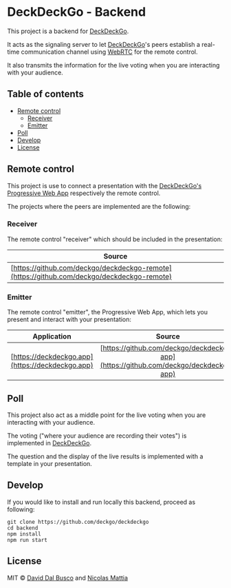 # DeckDeckGo - Backend

This project is a backend for [DeckDeckGo].

It acts as the signaling server to let [DeckDeckGo]'s peers establish a real-time communication channel using [WebRTC](https://webrtc.org) for the remote control.

It also transmits the information for the live voting when you are interacting with your audience.

## Table of contents

- [Remote control](#remote-control)
	- [Receiver](#receiver)
	- [Emitter](#emitter)
- [Poll](#poll)
- [Develop](#develop)
- [License](#license)

## Remote control

This project is use to connect a presentation with the [DeckDeckGo's Progressive Web App](https://deckdeckgo.app) respectively the remote control.   

The projects where the peers are implemented are the following:

### Receiver

The remote control "receiver" which should be included in the presentation:

| Source |
| -------------------------- |
| [https://github.com/deckgo/deckdeckgo-remote](https://github.com/deckgo/deckdeckgo-remote) |

### Emitter

The remote control "emitter", the Progressive Web App, which lets you present and interact with your presentation:

| Application                      | Source |
| -------------------------- |:-----------------:|
|[https://deckdeckgo.app](https://deckdeckgo.app)|[https://github.com/deckgo/deckdeckgo-app](https://github.com/deckgo/deckdeckgo-app)|

## Poll

This project also act as a middle point for the live voting when you are interacting with your audience.

The voting ("where your audience are recording their votes") is implemented in [DeckDeckGo].

The question and the display of the live results is implemented with a template in your presentation.

## Develop

If you would like to install and run locally this backend, proceed as following:

```
git clone https://github.com/deckgo/deckdeckgo
cd backend
npm install
npm run start
```

## License

MIT © [David Dal Busco](mailto:david.dalbusco@outlook.com) and [Nicolas Mattia](mailto:nicolas@nmattia.com)

[DeckDeckGo]: https://deckdeckgo.com
